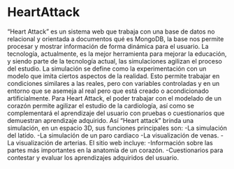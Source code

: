 # HeartAttack

“Heart Attack” es un sistema web que trabaja con una base de datos no relacional y orientada a documentos qué es MongoDB, la base nos permite procesar y mostrar información de forma dinámica para el usuario.
La tecnología, actualmente, es la mejor herramienta para mejorar la educación, y siendo parte de la tecnología actual, las simulaciones agilizan el proceso del estudio. La simulación se define como la experimentación con un modelo que imita ciertos aspectos de la realidad. Esto permite trabajar en condiciones similares a las reales, pero con variables controladas y en un entorno que se asemeja al real pero que está creado o acondicionado artificialmente.
Para Heart Attack, el poder trabajar con el modelado de un corazón permite agilizar el estudio de la cardiología, así como se complementará el aprendizaje del usuario con pruebas o cuestionarios que demuestran aprendizaje adquirido.
Así “Heart attack” brinda una simulación, en un espacio 3D, sus funciones principales son:
  -La simulación del latido.
  -La simulación de un paro cardiaco
  -La visualización de venas.
  -La visualización de arterias.
El sitio web incluye:
  -Información sobre las partes más importantes en la anatomía de un corazón.
  -Cuestionarios para contestar y evaluar los aprendizajes adquiridos del usuario.
